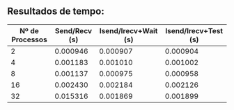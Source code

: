 ## Resultados de tempo:

| Nº de Processos | Send/Recv (s) | Isend/Irecv+Wait (s) | Isend/Irecv+Test (s) |
|-----------------|---------------|----------------------|----------------------|
|               2 |      0.000946 |             0.000907 |             0.000904 |
|               4 |      0.001183 |             0.001010 |             0.001002 |
|               8 |      0.001137 |             0.000975 |             0.000958 |
|              16 |      0.002430 |             0.002184 |             0.002126 |
|              32 |      0.015316 |             0.001869 |             0.001899 |